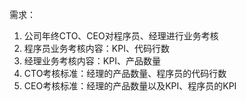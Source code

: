 需求：
1. 公司年终CTO、CEO对程序员、经理进行业务考核
2. 程序员业务考核内容：KPI、代码行数
3. 经理业务考核内容：KPI、产品数量
4. CTO考核标准：经理的产品数量、程序员的代码行数
5. CEO考核标准：经理的产品数量以及KPI、程序员的KPI
